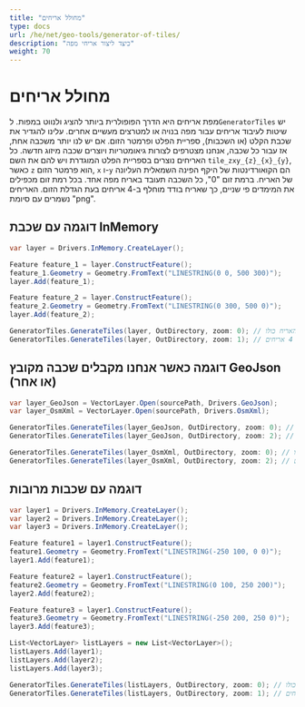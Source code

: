 ```yaml
---
title: "מחולל אריחים"
type: docs
url: /he/net/geo-tools/generator-of-tiles/
description: "כיצד ליצור אריחי מפה"
weight: 70
---
```


# מחולל אריחים

מפת אריחים היא הדרך הפופולרית ביותר להציג ולנווט במפות. ל`GeneratorTiles` יש שיטות לעיבוד אריחים עבור מפה בנויה או למטרצים מעשיים אחרים. 
עלינו להגדיר את שכבת הקלט (או השכבות), ספריית הפלט ופרמטר הזום. אם יש לנו יותר משכבה אחת, אז עבור כל שכבה, אנחנו מצטרפים לצורות גיאומטריות ויוצרים שכבה מיזוג חדשה. כל האריחים נוצרים בספריית הפלט המוגדרת ויש להם את השם `tile_zxy_{z}_{x}_{y}`, כאשר `z` הוא פרמטר הזום, `x` ו-`y` הם הקואורדינטות של היקף הפינה השמאלית העליונה של האריח. ברמת זום "0", כל השכבה תעובד באריח מפה אחד. בכל רמת זום מכפילים את המימדים פי שניים, כך שאריח בודד מוחלף ב-4 אריחים בעת הגדלת הזום. האריחים נשמרים עם סיומת "png".

## דוגמה עם שכבת InMemory
```csharp
var layer = Drivers.InMemory.CreateLayer();

Feature feature_1 = layer.ConstructFeature();
feature_1.Geometry = Geometry.FromText("LINESTRING(0 0, 500 300)");
layer.Add(feature_1);

Feature feature_2 = layer.ConstructFeature();
feature_2.Geometry = Geometry.FromText("LINESTRING(0 300, 500 0)");
layer.Add(feature_2);

GeneratorTiles.GenerateTiles(layer, OutDirectory, zoom: 0); // כדי לראות את האריח כולו
GeneratorTiles.GenerateTiles(layer, OutDirectory, zoom: 1); // כדי לראות 4 אריחים 
```

## דוגמה כאשר אנחנו מקבלים שכבה מקובץ GeoJson (או אחר)
```csharp
var layer_GeoJson = VectorLayer.Open(sourcePath, Drivers.GeoJson);
var layer_OsmXml = VectorLayer.Open(sourcePath, Drivers.OsmXml);

GeneratorTiles.GenerateTiles(layer_GeoJson, OutDirectory, zoom: 0); // כדי לראות את האריח כולו
GeneratorTiles.GenerateTiles(layer_GeoJson, OutDirectory, zoom: 2); // כדי לראות 16 אריחים 

GeneratorTiles.GenerateTiles(layer_OsmXml, OutDirectory, zoom: 0); // כדי לראות את האריח כולו
GeneratorTiles.GenerateTiles(layer_OsmXml, OutDirectory, zoom: 2); // כדי לראות 16 אריחים 
```

## דוגמה עם שכבות מרובות
```csharp
var layer1 = Drivers.InMemory.CreateLayer();
var layer2 = Drivers.InMemory.CreateLayer();
var layer3 = Drivers.InMemory.CreateLayer();

Feature feature1 = layer1.ConstructFeature();
feature1.Geometry = Geometry.FromText("LINESTRING(-250 100, 0 0)");
layer1.Add(feature1);

Feature feature2 = layer1.ConstructFeature();
feature2.Geometry = Geometry.FromText("LINESTRING(0 100, 250 200)");
layer2.Add(feature2);

Feature feature3 = layer1.ConstructFeature();
feature3.Geometry = Geometry.FromText("LINESTRING(-250 200, 250 0)");
layer3.Add(feature3);

List<VectorLayer> listLayers = new List<VectorLayer>();
listLayers.Add(layer1);
listLayers.Add(layer2);
listLayers.Add(layer3);

GeneratorTiles.GenerateTiles(listLayers, OutDirectory, zoom: 0); // כדי לראות את האריח כולו
GeneratorTiles.GenerateTiles(listLayers, OutDirectory, zoom: 1); // כדי לראות 4 אריחים 
```
